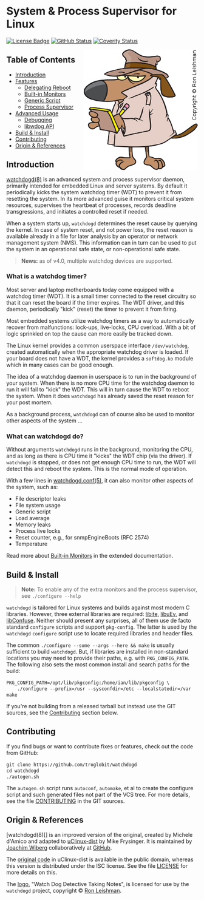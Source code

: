 System & Process Supervisor for Linux
=====================================
[![License Badge][]][License] [![GitHub Status][]][GitHub] [![Coverity Status][]][Coverity Scan]

<a href="https://www.clipartof.com/435776"><img align="right" src="./doc/logo.png"
   alt="http://toonclips.com/design/788" title="Copyright © Ron Leishman"></a>

Table of Contents
-----------------

* [Introduction](#introduction)
* [Features](doc/features.md)
  - [Delegating Reboot](doc/features.md#delegating-reboot)
  - [Built-in Monitors](doc/features.md#built-in-monitors)
  - [Generic Script](doc/features.md#generic-script)
  - [Process Supervisor](doc/features.md#process-supervisor)
* [Advanced Usage](doc/advanced.md)
  - [Debugging](doc/advanced.md#debugging)
  - [libwdog API](doc/advanced.md#libwdog-api)
* [Build & Install](#build--install)
* [Contributing](#contributing)
* [Origin & References](#origin--references)


Introduction
------------

[watchdogd(8)][] is an advanced system and process supervisor daemon,
primarily intended for embedded Linux and server systems.  By default it
periodically kicks the system watchdog timer (WDT) to prevent it from
resetting the system.  In its more advanced guise it monitors critical
system resources, supervises the heartbeat of processes, records
deadline transgressions, and initiates a controlled reset if needed.

When a system starts up, `watchdogd` determines the reset cause by
querying the kernel.  In case of system reset, and not power loss, the
reset reason is available already in a file for later analysis by an
operator or network management system (NMS).  This information can in
turn can be used to put the system in an operational safe state, or
non-operational safe state.

> **News:** as of v4.0, multiple watchdog devices are supported.


### What is a watchdog timer?

Most server and laptop motherboards today come equipped with a watchdog
timer (WDT).  It is a small timer connected to the reset circuitry so
that it can reset the board if the timer expires.  The WDT driver, and
this daemon, periodically "kick" (reset) the timer to prevent it from
firing.

Most embedded systems utilize watchdog timers as a way to automatically
recover from malfunctions: lock-ups, live-locks, CPU overload.  With a
bit of logic sprinkled on top the cause can more easily be tracked down.

The Linux kernel provides a common userspace interface `/dev/watchdog`,
created automatically when the appropriate watchdog driver is loaded.
If your board does not have a WDT, the kernel provides a `softdog.ko`
module which in many cases can be good enough.

The idea of a watchdog daemon in userspace is to run in the background
of your system.  When there is no more CPU time for the watchdog daemon
to run it will fail to "kick" the WDT.  This will in turn cause the WDT
to reboot the system.  When it does `watchdogd` has already saved the
reset reason for your post mortem.

As a background process, `watchdogd` can of course also be used to
monitor other aspects of the system ...


### What can watchdogd do?

Without arguments `watchdogd` runs in the background, monitoring the
CPU, and as long as there is CPU time it "kicks" the WDT chip (via the
driver).  If `watchdogd` is stopped, or does not get enough CPU time to
run, the WDT will detect this and reboot the system.  This is the normal
mode of operation.

With a few lines in [watchdogd.conf(5)][], it can also monitor other
aspects of the system, such as:

- File descriptor leaks
- File system usage
- Generic script
- Load average
- Memory leaks
- Process live locks
- Reset counter, e.g., for snmpEngineBoots (RFC 2574)
- Temperature

Read more about [Built-in Monitors](doc/features.md#built-in-monitors)
in the extended documentation.


Build & Install
---------------

> **Note:** To enable any of the extra monitors and the process supervisor,
> see `./configure --help`

`watchdogd` is tailored for Linux systems and builds against most modern
C libraries.  However, three external libraries are required: [libite][],
[libuEv][], and [libConfuse][].  Neither should present any surprises,
all of them use de facto standard `configure` scripts and support
`pkg-config`.  The latter is used by the `watchdogd` `configure` script
use to locate required libraries and header files.

The common `./configure --some --args --here && make` is usually
sufficient to build `watchdogd`.  But, if libraries are installed in
non-standard locations you may need to provide their paths, e.g. with
`PKG_CONFIG_PATH`.  The following also sets the most common install
and search paths for the build:

```shell
PKG_CONFIG_PATH=/opt/lib/pkgconfig:/home/ian/lib/pkgconfig \
    ./configure --prefix=/usr --sysconfdir=/etc --localstatedir=/var
make
```

If you're not building from a released tarball but instead use the GIT
sources, see the [Contributing](#contributing) section below.


Contributing
------------

If you find bugs or want to contribute fixes or features, check out the
code from GitHub:

```shell
git clone https://github.com/troglobit/watchdogd
cd watchdogd
./autogen.sh
```

The `autogen.sh` script runs `autoconf`, `automake`, et al to create the
configure script and such generated files not part of the VCS tree.  For
more details, see the file [CONTRIBUTING][contrib] in the GIT sources.


Origin & References
-------------------

[watchdogd(8)[] is an improved version of the original, created by
Michele d'Amico and adapted to [uClinux-dist][] by Mike Frysinger.  It
is maintained by [Joachim Wiberg][] collaboratively at [GitHub][].

The [original code][] in uClinux-dist is available in the public domain,
whereas this version is distributed under the ISC license.  See the
file [LICENSE][] for more details on this.

The [logo][], "Watch Dog Detective Taking Notes", is licensed for use by
the `watchdogd` project, copyright © [Ron Leishman][].


[uClinux-dist]:      http://www.uclinux.org/pub/uClinux/dist/
[original code]:     http://www.mail-archive.com/uclinux-dev@uclinux.org/msg04191.html
[libite]:            https://github.com/troglobit/libite/
[libuEv]:            https://github.com/troglobit/libuev/
[libConfuse]:        https://github.com/martinh/libconfuse/
[License]:           https://en.wikipedia.org/wiki/ISC_license
[License Badge]:     https://img.shields.io/badge/License-ISC-blue.svg
[GitHub]:            https://github.com/troglobit/watchdogd/actions/workflows/build.yml/
[GitHub Status]:     https://github.com/troglobit/watchdogd/actions/workflows/build.yml/badge.svg
[Coverity Scan]:     https://scan.coverity.com/projects/6458
[Coverity Status]:   https://scan.coverity.com/projects/6458/badge.svg
[GitHub]:            http://github.com/troglobit/watchdogd
[LICENSE]:           https://github.com/troglobit/watchdogd/blob/master/LICENSE
[contrib]:           https://github.com/troglobit/watchdogd/blob/master/.github/CONTRIBUTING.md
[Joachim Wiberg]:    http://troglobit.com
[logo]:              https://www.clipartof.com/435776
[Ron Leishman]:      http://toonclips.com/design/788
[watchdogd(8)]:      https://man.troglobit.com/man8/watchdogd.8.html
[watchdogd.conf(5)]: https://man.troglobit.com/man5/watchdogd.conf.5.html
